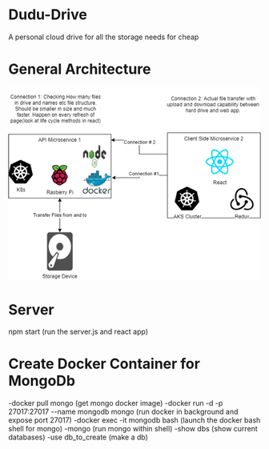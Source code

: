 # Dudu-Drive
A personal cloud drive for all the storage needs for cheap

# General Architecture
![Architecture](/Dudu-Drive_architecture_V1.1.png)

# Server
npm start (run the server.js and react app)

# Create Docker Container for MongoDb
-docker pull mongo (get mongo docker image)
-docker run -d -p 27017:27017 --name mongodb mongo (run docker in background and expose port 27017)
-docker exec -it mongodb bash (launch the docker bash shell for mongo)
-mongo (run mongo within shell)
-show dbs (show current databases)
-use db_to_create (make a db)


